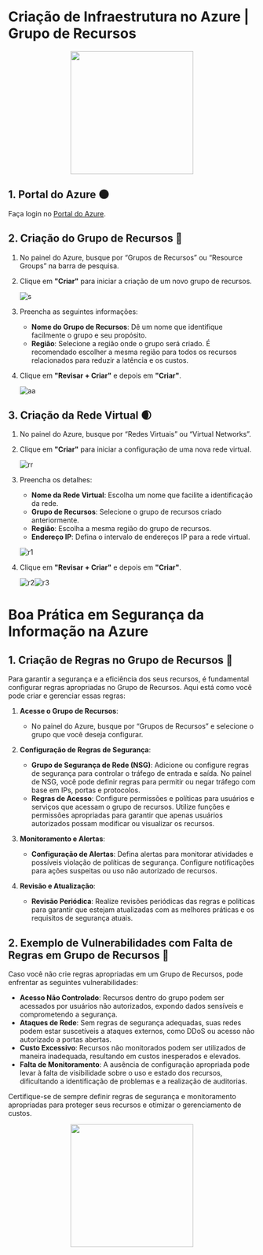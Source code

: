 # Criação de Infraestrutura no Azure | Grupo de Recursos

<p align="center">
<img width="250" src="https://media.tenor.com/pj2HtERBi48AAAAC/mr-choi-cuoi-ha-ha-ha-voz.gif">
</p>


## 1. Portal do Azure 🌑

Faça login no [Portal do Azure](https://portal.azure.com).

## 2. Criação do Grupo de Recursos 📁

1. No painel do Azure, busque por “Grupos de Recursos” ou “Resource Groups” na barra de pesquisa.
2. Clique em **"Criar"** para iniciar a criação de um novo grupo de recursos.

   ![s](https://github.com/user-attachments/assets/3d26af1f-5ee7-46f8-8c62-662ead21aa8b)

4. Preencha as seguintes informações:
   - **Nome do Grupo de Recursos**: Dê um nome que identifique facilmente o grupo e seu propósito.
   - **Região**: Selecione a região onde o grupo será criado. É recomendado escolher a mesma região para todos os recursos relacionados para reduzir a latência e os custos.
5. Clique em **"Revisar + Criar"** e depois em **"Criar"**.

   ![aa](https://github.com/user-attachments/assets/52f5df5b-b793-43cb-b6d4-b532d50a575a)


## 3. Criação da Rede Virtual 🌒

1. No painel do Azure, busque por “Redes Virtuais” ou “Virtual Networks”.
2. Clique em **"Criar"** para iniciar a configuração de uma nova rede virtual.

   ![rr](https://github.com/user-attachments/assets/e11dc79a-d5ed-4e23-b65d-7595b208835d)

4. Preencha os detalhes:
   - **Nome da Rede Virtual**: Escolha um nome que facilite a identificação da rede.
   - **Grupo de Recursos**: Selecione o grupo de recursos criado anteriormente.
   - **Região**: Escolha a mesma região do grupo de recursos.
   - **Endereço IP**: Defina o intervalo de endereços IP para a rede virtual.
  
   ![r1](https://github.com/user-attachments/assets/130e7781-2604-46a9-be03-66edfdc0fa37)
   
6. Clique em **"Revisar + Criar"** e depois em **"Criar"**.

   ![r2](https://github.com/user-attachments/assets/83521a75-553a-4883-afd1-b3b9a6d4bf7c)![r3](https://github.com/user-attachments/assets/f5cdeae6-2fca-4918-8520-18df857666f5)


# Boa Prática em Segurança da Informação na Azure

## 1. Criação de Regras no Grupo de Recursos 🏴 



Para garantir a segurança e a eficiência dos seus recursos, é fundamental configurar regras apropriadas no Grupo de Recursos. Aqui está como você pode criar e gerenciar essas regras:

1. **Acesse o Grupo de Recursos**:
   - No painel do Azure, busque por “Grupos de Recursos” e selecione o grupo que você deseja configurar.

2. **Configuração de Regras de Segurança**:
   - **Grupo de Segurança de Rede (NSG)**: Adicione ou configure regras de segurança para controlar o tráfego de entrada e saída. No painel de NSG, você pode definir regras para permitir ou negar tráfego com base em IPs, portas e protocolos.
   - **Regras de Acesso**: Configure permissões e políticas para usuários e serviços que acessam o grupo de recursos. Utilize funções e permissões apropriadas para garantir que apenas usuários autorizados possam modificar ou visualizar os recursos.

3. **Monitoramento e Alertas**:
   - **Configuração de Alertas**: Defina alertas para monitorar atividades e possíveis violação de políticas de segurança. Configure notificações para ações suspeitas ou uso não autorizado de recursos. 

4. **Revisão e Atualização**:
   - **Revisão Periódica**: Realize revisões periódicas das regras e políticas para garantir que estejam atualizadas com as melhores práticas e os requisitos de segurança atuais.

## 2. Exemplo de Vulnerabilidades com Falta de Regras em Grupo de Recursos 🚨

Caso você não crie regras apropriadas em um Grupo de Recursos, pode enfrentar as seguintes vulnerabilidades:

- **Acesso Não Controlado**: Recursos dentro do grupo podem ser acessados por usuários não autorizados, expondo dados sensíveis e comprometendo a segurança. 
- **Ataques de Rede**: Sem regras de segurança adequadas, suas redes podem estar suscetíveis a ataques externos, como DDoS ou acesso não autorizado a portas abertas. 
- **Custo Excessivo**: Recursos não monitorados podem ser utilizados de maneira inadequada, resultando em custos inesperados e elevados. 
- **Falta de Monitoramento**: A ausência de configuração apropriada pode levar à falta de visibilidade sobre o uso e estado dos recursos, dificultando a identificação de problemas e a realização de auditorias. 

Certifique-se de sempre definir regras de segurança e monitoramento apropriadas para proteger seus recursos e otimizar o gerenciamento de custos.

<p align="center">
<img width="250" src="https://static.vecteezy.com/system/resources/previews/017/133/645/non_2x/teophy-pixel-art-isolated-on-white-background-free-vector.jpg">
</p>
